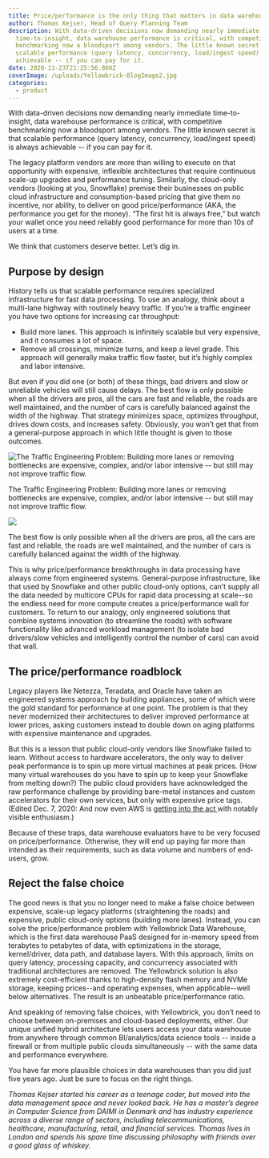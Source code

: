 ```yaml
---
title: Price/performance is the only thing that matters in data warehousing
author: Thomas Kejser, Head of Query Planning Team
description: With data-driven decisions now demanding nearly immediate
  time-to-insight, data warehouse performance is critical, with competitive
  benchmarking now a bloodsport among vendors. The little known secret is that
  scalable performance (query latency, concurrency, load/ingest speed) is always
  achievable -- if you can pay for it.
date: 2020-11-23T21:25:56.860Z
coverImage: /uploads/Yellowbrick-BlogImage2.jpg
categories:
  - product
---
```

With data-driven decisions now demanding nearly immediate time-to-insight, data warehouse performance is critical, with competitive benchmarking now a bloodsport among vendors. The little known secret is that scalable performance (query latency, concurrency, load/ingest speed) is always achievable -- if you can pay for it.

The legacy platform vendors are more than willing to execute on that opportunity with expensive, inflexible architectures that require continuous scale-up upgrades and performance tuning. Similarly, the cloud-only vendors (looking at you, Snowflake) premise their businesses on public cloud infrastructure and consumption-based pricing that give them no incentive, nor ability, to deliver on good price/performance (AKA, the performance you get for the money). “The first hit is always free,” but watch your wallet once you need reliably good performance for more than 10s of users at a time.

We think that customers deserve better. Let’s dig in.

## **Purpose by design**

History tells us that scalable performance requires specialized infrastructure for fast data processing. To use an analogy, think about a multi-lane highway with routinely heavy traffic. If you’re a traffic engineer you have two options for increasing car throughput:

* Build more lanes. This approach is infinitely scalable but very expensive, and it consumes a lot of space.
* Remove all crossings, minimize turns, and keep a level grade. This approach will generally make traffic flow faster, but it’s highly complex and labor intensive.

But even if you did one (or both) of these things, bad drivers and slow or unreliable vehicles will still cause delays. The best flow is only possible when all the drivers are pros, all the cars are fast and reliable, the roads are well maintained, and the number of cars is carefully balanced against the width of the highway. That strategy minimizes space, optimizes throughput, drives down costs, and increases safety. Obviously, you won’t get that from a general-purpose approach in which little thought is given to those outcomes.

![The Traffic Engineering Problem: Building more lanes or removing bottlenecks are expensive, complex, and/or labor intensive -- but still may not improve traffic flow.](/uploads/bottleneck_before_web.png "The Traffic Engineering Problem: Building more lanes or removing bottlenecks are expensive, complex, and/or labor intensive -- but still may not improve traffic flow.")

The Traffic Engineering Problem: Building more lanes or removing bottlenecks are expensive, complex, and/or labor intensive -- but still may not improve traffic flow.

![](/uploads/afterbottleneck-1168239352_web.png)

The best flow is only possible when all the drivers are pros, all the cars are fast and reliable, the roads are well maintained, and the number of cars is carefully balanced against the width of the highway.

This is why price/performance breakthroughs in data processing have always come from engineered systems. General-purpose infrastructure, like that used by Snowflake and other public cloud-only options, can’t supply all the data needed by multicore CPUs for rapid data processing at scale--so the endless need for more compute creates a price/performance wall for customers. To return to our analogy, only engineered solutions that combine systems innovation (to streamline the roads) with software functionality like advanced workload management (to isolate bad drivers/slow vehicles and intelligently control the number of cars) can avoid that wall.

## **The price/performance roadblock**

Legacy players like Netezza, Teradata, and Oracle have taken an engineered systems approach by building appliances, some of which were the gold standard for performance at one point. The problem is that they never modernized their architectures to deliver improved performance at lower prices, asking customers instead to double down on aging platforms with expensive maintenance and upgrades.

But this is a lesson that public cloud-only vendors like Snowflake failed to learn. Without access to hardware accelerators, the only way to deliver peak performance is to spin up more virtual machines at peak prices. (How many virtual warehouses do you have to spin up to keep your Snowflake from melting down?) The public cloud providers have acknowledged the raw performance challenge by providing bare-metal instances and custom accelerators for their own services, but only with expensive price tags. (Edited Dec. 7, 2020: And now even AWS is [getting into the act ](https://www.nextplatform.com/2020/12/07/the-increasing-hybrid-vigor-of-aws-is-historical/ "https\://www.nextplatform.com/2020/12/07/the-increasing-hybrid-vigor-of-aws-is-historical/")with notably visible enthusiasm.)

Because of these traps, data warehouse evaluators have to be very focused on price/performance. Otherwise, they will end up paying far more than intended as their requirements, such as data volume and numbers of end-users, grow.

## **Reject the false choice**

The good news is that you no longer need to make a false choice between expensive, scale-up legacy platforms (straightening the roads) and expensive, public cloud-only options (building more lanes). Instead, you can solve the price/performance problem with Yellowbrick Data Warehouse, which is the first data warehouse PaaS designed for in-memory speed from terabytes to petabytes of data, with optimizations in the storage, kernel/driver, data path, and database layers. With this approach, limits on query latency, processing capacity, and concurrency associated with traditional architectures are removed. The Yellowbrick solution is also extremely cost-efficient thanks to high-density flash memory and NVMe storage, keeping prices--and operating expenses, when applicable--well below alternatives. The result is an unbeatable price/performance ratio.

And speaking of removing false choices, with Yellowbrick, you don’t need to choose between on-premises and cloud-based deployments, either. Our unique unified hybrid architecture lets users access your data warehouse from anywhere through common BI/analytics/data science tools -- inside a firewall or from multiple public clouds simultaneously -- with the same data and performance everywhere.

You have far more plausible choices in data warehouses than you did just five years ago. Just be sure to focus on the right things.



*Thomas Kejser started his career as a teenage coder, but moved into the data management space and never looked back. He has a master’s degree in Computer Science from DAIMI in Denmark and has industry experience across a diverse range of sectors, including telecommunications, healthcare, manufacturing, retail, and financial services. Thomas lives in London and spends his spare time discussing philosophy with friends over a good glass of whiskey.*